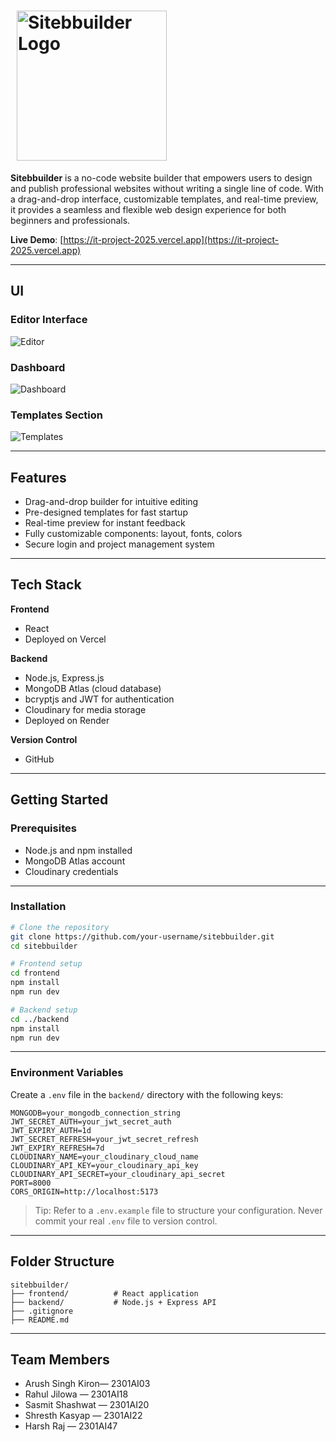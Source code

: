 # <img src="https://res.cloudinary.com/dfgoyoeml/image/upload/v1746971973/wwvstk5vxklqb4pntxw3.png" alt="Sitebbuilder Logo" width="240" style="vertical-align: middle; margin-left: 10px;">

**Sitebbuilder** is a no-code website builder that empowers users to design and publish professional websites without writing a single line of code. With a drag-and-drop interface, customizable templates, and real-time preview, it provides a seamless and flexible web design experience for both beginners and professionals.

**Live Demo**: [https://it-project-2025.vercel.app](https://it-project-2025.vercel.app)

---

## UI

### Editor Interface

![Editor](https://res.cloudinary.com/dfgoyoeml/image/upload/v1746972919/aajqsii0amtnnwsmljpt.png)

### Dashboard

![Dashboard](https://res.cloudinary.com/dfgoyoeml/image/upload/v1746972068/sveqgod13iha9rwf0o9s.png)

### Templates Section

![Templates](https://res.cloudinary.com/dfgoyoeml/image/upload/v1746972084/mtepahajnjx7mnc6p7b9.png)



---

## Features

* Drag-and-drop builder for intuitive editing
* Pre-designed templates for fast startup
* Real-time preview for instant feedback
* Fully customizable components: layout, fonts, colors
* Secure login and project management system

---

## Tech Stack

**Frontend**

* React
* Deployed on Vercel

**Backend**

* Node.js, Express.js
* MongoDB Atlas (cloud database)
* bcryptjs and JWT for authentication
* Cloudinary for media storage
* Deployed on Render

**Version Control**

* GitHub

---

## Getting Started

### Prerequisites

* Node.js and npm installed
* MongoDB Atlas account
* Cloudinary credentials

---

### Installation

```bash
# Clone the repository
git clone https://github.com/your-username/sitebbuilder.git
cd sitebbuilder

# Frontend setup
cd frontend
npm install
npm run dev

# Backend setup
cd ../backend
npm install
npm run dev
````

---

### Environment Variables

Create a `.env` file in the `backend/` directory with the following keys:

```
MONGODB=your_mongodb_connection_string
JWT_SECRET_AUTH=your_jwt_secret_auth
JWT_EXPIRY_AUTH=1d
JWT_SECRET_REFRESH=your_jwt_secret_refresh
JWT_EXPIRY_REFRESH=7d
CLOUDINARY_NAME=your_cloudinary_cloud_name
CLOUDINARY_API_KEY=your_cloudinary_api_key
CLOUDINARY_API_SECRET=your_cloudinary_api_secret
PORT=8000
CORS_ORIGIN=http://localhost:5173
```

> Tip: Refer to a `.env.example` file to structure your configuration. Never commit your real `.env` file to version control.

---

## Folder Structure

```
sitebbuilder/
├── frontend/          # React application
├── backend/           # Node.js + Express API
├── .gitignore
├── README.md
```
---
## Team Members

* Arush Singh Kiron— 2301AI03
* Rahul Jilowa — 2301AI18
* Sasmit Shashwat — 2301AI20
* Shresth Kasyap — 2301AI22
* Harsh Raj — 2301AI47

